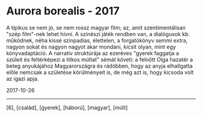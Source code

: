 # Aurora borealis - 2017

A tipikus se nem jó, se nem rossz magyar film; az, amit szentimentálisan "szép film"-nek lehet hívni. A színészi játék rendben van, a dialógusok kb. működnek, néha kissé színpadias, élettelen, a forgatókönyv semmi extra, nagyon sokat és nagyon nagyot akar mondani, kicsit olyan, mint egy könyvadaptáció. A narratív struktúrája az ezeréves "gyerek faggatja a szüleit és feltérképezi a titkos múltat" sémát követi: a felnőtt Olga hazatér a beteg anyukájához Magyarországra és rádöbben, hogy az anyja elhallgatta előle nemcsak a születése körülményeit is, de még azt is, hogy kicsoda volt az igazi apja.

2017-10-26

----

[6], [család], [gyerek], [háború], [magyar], [múlt]
